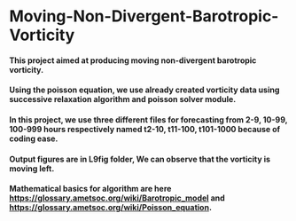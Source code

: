# Moving-Non-Divergent-Barotropic-Vorticity 

#### This project aimed at producing moving non-divergent barotropic vorticity.

#### Using the poisson equation, we use already created vorticity data using successive relaxation algorithm and poisson solver module. 

#### In this project, we use three different files for forecasting from 2-9, 10-99, 100-999 hours respectively named t2-10, t11-100, t101-1000 because of coding ease.

#### Output figures are in L9fig folder, We can observe that the vorticity is moving left.

#### Mathematical basics for algorithm are here https://glossary.ametsoc.org/wiki/Barotropic_model and https://glossary.ametsoc.org/wiki/Poisson_equation.
